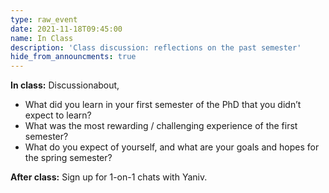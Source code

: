 ```yaml
---
type: raw_event
date: 2021-11-18T09:45:00
name: In Class
description: 'Class discussion: reflections on the past semester'
hide_from_announcments: true
---
```


**In class:** Discussionabout,
* What did you learn in your first semester of the PhD that you didn’t expect to learn?
* What was the most rewarding / challenging experience of the first semester?
* What do you expect of yourself, and what are your goals and hopes for the spring semester?


**After class:** Sign up for 1-on-1 chats with Yaniv.

